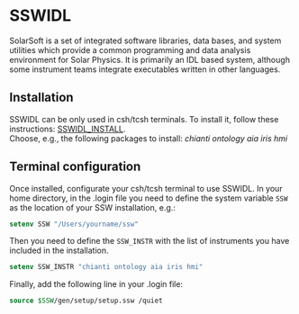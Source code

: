 # SSWIDL

SolarSoft is a set of integrated software libraries, data bases, and system utilities which provide a common programming and data analysis environment for Solar Physics. It is primarily an IDL based system, although some instrument teams integrate executables written in other languages. 


## Installation
SSWIDL can be only used in csh/tcsh terminals. To install it, follow these instructions: [SSWIDL_INSTALL](http://www.lmsal.com/solarsoft/sswdoc/solarsoft/ssw_install_howto.html).  
Choose, e.g., the following packages to install: _chianti ontology aia iris hmi_

## Terminal configuration
Once installed, configurate your csh/tcsh terminal to use SSWIDL.
In your home directory, in the .login file you need to define 
the system variable ```SSW``` as the location of your
SSW installation, e.g.: 

``` csh
setenv SSW "/Users/yourname/ssw"
```

Then you need to define the ```SSW_INSTR``` with the list of instruments you have included in the installation.

``` csh
setenv SSW_INSTR "chianti ontology aia iris hmi"
```

Finally, add the following line in your .login file:

``` csh
source $SSW/gen/setup/setup.ssw /quiet
```
